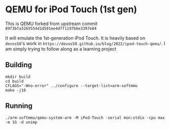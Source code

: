 # QEMU for iPod Touch (1st gen)
This is QEMU forked from upstream commit `89f3bfa3265554d1d591ee4d7f1197b6e3397e84`

It will emulate the 1st-generation iPod Touch. It is heavily based on `devos50`'s work in `https://devos50.github.io/blog/2022/ipod-touch-qemu/`. I am simply trying to follow along as a learning project

## Building

	mkdir build
	cd build
	CFLAGS="-Wno-error" ../configure --target-list=arm-softmmu
	make -j16

## Running

	./arm-softmmu/qemu-system-arm -M iPod-Touch -serial mon:stdio -cpu max -m 1G -d unimp

